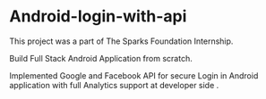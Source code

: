 # Android-login-with-api
This project was a part of The Sparks Foundation Internship.

Build Full Stack Android Application from scratch.

Implemented Google and Facebook API for secure Login in Android application with full Analytics support at developer side .
